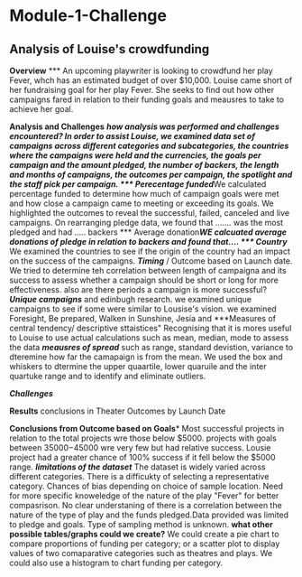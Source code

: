 # Module-1-Challenge
## Analysis of Louise's crowdfunding

**Overview** 
*** An upcoming playwriter is looking to crowdfund her play Fever, whch has an estimated budget of over $10,000. Louise came short of her fundraising goal for her play Fever. She seeks to find out how other campaigns fared in relation to their funding goals and meausres to take to achieve her goal.

**Analysis and Challenges**
***how analysis was performed and challenges encountered?
In order to assist Louise, we examined data set of campaigns across different categories and subcategories, the countries where the campaigns were held and the currencies, the goals per campaign and the amount pledged, the number of backers, the length and months of campaigns, the outcomes per campaign, the spotlight and the staff pick per campaign.
*** Perecentage funded***We calculated percentage funded to determine how much of campaign goals were met and how close a campaign came to meeting or exceeding its goals.
We highlighted the outcomes to reveal the successful, failed, canceled and live campaigns. 
On rearranging pledge data, we found that ....... was the most pledged and had ..... backers
*** Average donation***WE calcuated average donations of pledge in relation to backers and found that....
*** Country*** We examined the countries to see if the origin of the country had an impact on the success of the campaigns.
***Timing*** / Outcome based on Launch date. We tried to determine teh correlation between length of campaigna and its success to assess whether a campaign should be short or long for more effectiveness.
also are there periods a campaign is more successful?
***Unique campaigns*** and edinbugh research. we examined unique campaigns to see if some were similar to Lousise's vision. we examined  Foresight, Be prepared, Walken in Sunshine, Jesia and 
***Measures of central tendency/ descriptive sttaistices" Recognising that it is mores useful to Louise to use actual calculations such as mean, median, mode to assess the data
***meausres of spread*** such as range, standard devistion, variance to dteremine how far the camapaign is from the mean. We used the box and whiskers to dtermine the upper quaartile, lower quaruile and the inter quartuke range and to identify and eliminate outliers.

***Challenges***

**Results**
conclusions in Theater Outcomes by Launch Date

**Conclusions from Outcome based on Goals***
Most successful projects in relation to the total projects wre those below $5000. projects with goals between $35000-$45000 wre very few but had relative success. Lousie project had a greater chance of 100% success if it fell below the $5000 range.
***limitations of the dataset***
The dataset is widely varied across different categories. There is a difficukty of selecting a representative category.
Chances of bias depending on choice of sample location. 
Need for more specific knoweledge of the nature of the play "Fever" for better compasrison. No clear understaning of there is a correlation between the nature of the type of play and the funds pledged.Data provided was limited to pledge and goals.
Type of sampling method is unknown.
**what other possible tables/graphs could we create?**
We could create a pie chart to compare proportions of funding per category; or a scatter plot to display values of two comaparative categories such as theatres and plays. We could also use a histogram to chart funding per category.
